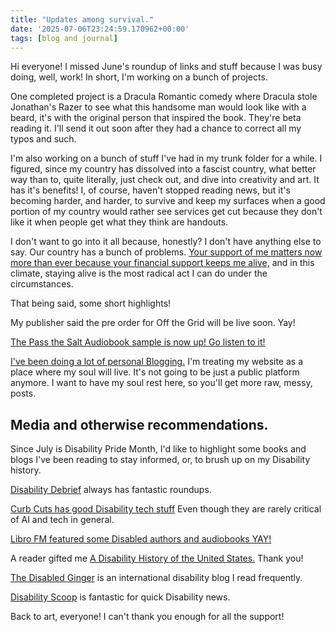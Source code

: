 ```yaml
---
title: "Updates among survival."
date: '2025-07-06T23:24:59.170962+00:00'
tags: [blog and journal]
---
```


Hi everyone! I missed June's roundup of links and stuff because I was busy doing, well, work! In short, I'm working on a bunch of projects.

One completed project is a Dracula Romantic comedy where Dracula stole Jonathan's Razer to see what this handsome man would look like with a beard, it's with the original person that inspired the book. They're beta reading it. I'll send it out soon after they had a chance to correct all my typos and such.

I'm also working on a bunch of stuff I've had in my trunk folder for a while. I figured, since my country has dissolved into a fascist country, what better way than to, quite literally, just check out, and dive into creativity and art. It has it's benefits! I, of course, haven't stopped reading news, but it's becoming harder, and harder, to survive and keep my surfaces when a good portion of my country would rather see services get cut because they don't like it when people get what they think are handouts.

I don't want to go into it all because, honestly? I don't have anything else to say. Our country has a bunch of problems. [Your support of me matters now more than ever because your financial support keeps me alive,](/support) and in this climate, staying alive is the most radical act I can do under the circumstances.

That being said, some short highlights!

My publisher said the pre order for Off the Grid will be live soon. Yay!

[The Pass the Salt Audiobook sample is now up! Go listen to it!](https://weirdwritings.pinecast.co/episode/88bcf5c8/pass-the-salt-audiobook-sample)

[I've been doing a lot of personal Blogging.](/posts) I'm treating my website as a place where my soul will live. It's not going to be just a public platform anymore. I want to have my soul rest here, so you'll get more raw, messy, posts.

## Media and otherwise recommendations.

Since July is Disability Pride Month, I'd like to highlight some books and blogs I've been reading to stay informed, or, to brush up on my Disability history.

[Disability Debrief](https://www.disabilitydebrief.org/) always has fantastic roundups.

[Curb Cuts has good Disability tech stuff](https://www.curbcuts.co/)
 Even though they are rarely critical of AI and tech in general.

[Libro FM featured some Disabled authors and audiobooks YAY!](https://blog.libro.fm/disability-pride-bookseller-recommended/)

A reader gifted me [A Disability History of the United States.](https://www.penguinrandomhouse.com/books/219258/a-disability-history-of-the-united-states-by-kim-e-nielsen/) Thank you!

[The Disabled Ginger](https://www.disabledginger.com/) is an international disability blog I read frequently.

[Disability Scoop](https://www.disabilityscoop.com/) is fantastic for quick Disability news.

Back to art, everyone! I can't thank you enough for all the support!